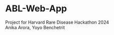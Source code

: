 # ABL-Web-App <br>
Project for Harvard Rare Disease Hackathon 2024 <br>
Anika Arora, Yoyo Benchetrit